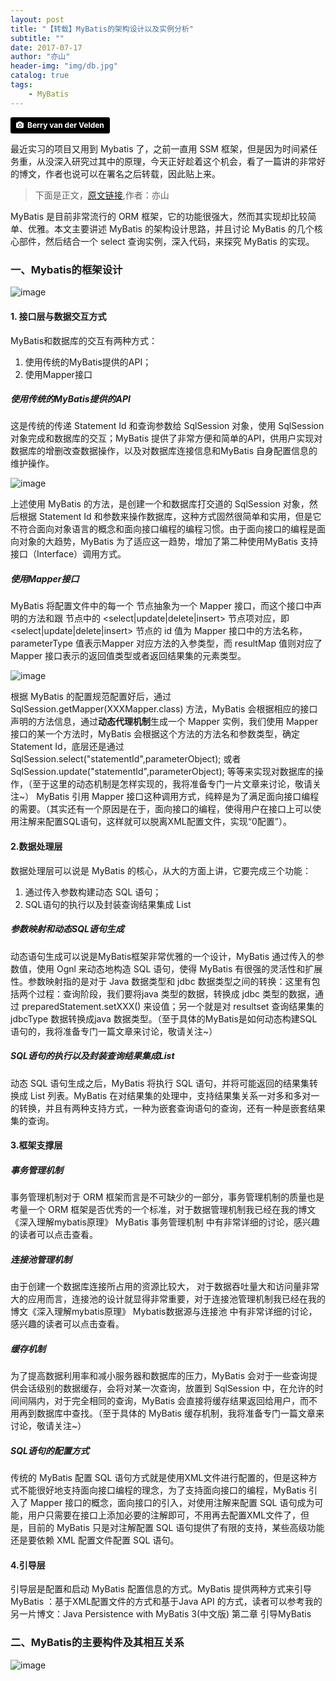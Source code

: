 ```yaml
---
layout: post
title: "【转载】MyBatis的架构设计以及实例分析"
subtitle: ""
date: 2017-07-17
author: "亦山"
header-img: "img/db.jpg"
catalog: true
tags: 
    - MyBatis
---
```


<a style="background-color:black;color:white;text-decoration:none;padding:4px 6px;font-family:-apple-system, BlinkMacSystemFont, &quot;San Francisco&quot;, &quot;Helvetica Neue&quot;, Helvetica, Ubuntu, Roboto, Noto, &quot;Segoe UI&quot;, Arial, sans-serif;font-size:12px;font-weight:bold;line-height:1.2;display:inline-block;border-radius:3px;" href="http://unsplash.com/@berry807?utm_medium=referral&amp;utm_campaign=photographer-credit&amp;utm_content=creditBadge" target="_blank" rel="noopener noreferrer" title="Download free do whatever you want high-resolution photos from Berry van der Velden"><span style="display:inline-block;padding:2px 3px;"><svg xmlns="http://www.w3.org/2000/svg" style="height:12px;width:auto;position:relative;vertical-align:middle;top:-1px;fill:white;" viewBox="0 0 32 32"><title></title><path d="M20.8 18.1c0 2.7-2.2 4.8-4.8 4.8s-4.8-2.1-4.8-4.8c0-2.7 2.2-4.8 4.8-4.8 2.7.1 4.8 2.2 4.8 4.8zm11.2-7.4v14.9c0 2.3-1.9 4.3-4.3 4.3h-23.4c-2.4 0-4.3-1.9-4.3-4.3v-15c0-2.3 1.9-4.3 4.3-4.3h3.7l.8-2.3c.4-1.1 1.7-2 2.9-2h8.6c1.2 0 2.5.9 2.9 2l.8 2.4h3.7c2.4 0 4.3 1.9 4.3 4.3zm-8.6 7.5c0-4.1-3.3-7.5-7.5-7.5-4.1 0-7.5 3.4-7.5 7.5s3.3 7.5 7.5 7.5c4.2-.1 7.5-3.4 7.5-7.5z"></path></svg></span><span style="display:inline-block;padding:2px 3px;">Berry van der Velden</span></a>

最近实习的项目又用到 Mybatis 了，之前一直用 SSM 框架，但是因为时间紧任务重，从没深入研究过其中的原理，今天正好趁着这个机会，看了一篇讲的非常好的博文，作者也说可以在署名之后转载，因此贴上来。

> 下面是正文，[原文链接](http://blog.csdn.net/luanlouis/article/details/40422941),作者：亦山

MyBatis 是目前非常流行的 ORM 框架，它的功能很强大，然而其实现却比较简单、优雅。本文主要讲述 MyBatis 的架构设计思路，并且讨论 MyBatis 的几个核心部件，然后结合一个 select 查询实例，深入代码，来探究 MyBatis 的实现。

### 一、Mybatis的框架设计
![image](http://img.blog.csdn.net/20141028232313593?watermark/2/text/aHR0cDovL2Jsb2cuY3Nkbi5uZXQvbHVhbmxvdWlz/font/5a6L5L2T/fontsize/400/fill/I0JBQkFCMA==/dissolve/70/gravity/SouthEast)

#### 1. 接口层与数据交互方式
MyBatis和数据库的交互有两种方式：
1. 使用传统的MyBatis提供的API；
2. 使用Mapper接口

##### 使用传统的MyBatis提供的API
这是传统的传递 Statement Id 和查询参数给 SqlSession 对象，使用 SqlSession 对象完成和数据库的交互；MyBatis 提供了非常方便和简单的API，供用户实现对数据库的增删改查数据操作，以及对数据库连接信息和MyBatis 自身配置信息的维护操作。

![image](http://img.blog.csdn.net/20141103155203576)

上述使用 MyBatis 的方法，是创建一个和数据库打交道的 SqlSession 对象，然后根据 Statement Id 和参数来操作数据库，这种方式固然很简单和实用，但是它不符合面向对象语言的概念和面向接口编程的编程习惯。由于面向接口的编程是面向对象的大趋势，MyBatis 为了适应这一趋势，增加了第二种使用MyBatis 支持接口（Interface）调用方式。

##### 使用Mapper接口
MyBatis 将配置文件中的每一个 <mapper> 节点抽象为一个 Mapper 接口，而这个接口中声明的方法和跟 <mapper> 节点中的 <select|update|delete|insert> 节点项对应，即 <select|update|delete|insert> 节点的 id 值为 Mapper 接口中的方法名称，parameterType 值表示Mapper 对应方法的入参类型，而 resultMap 值则对应了 Mapper 接口表示的返回值类型或者返回结果集的元素类型。

![image](http://img.blog.csdn.net/20141103163301421)

根据 MyBatis 的配置规范配置好后，通过 SqlSession.getMapper(XXXMapper.class) 方法，MyBatis 会根据相应的接口声明的方法信息，通过<b>动态代理机制</b>生成一个 Mapper 实例，我们使用 Mapper 接口的某一个方法时，MyBatis 会根据这个方法的方法名和参数类型，确定Statement Id，底层还是通过 SqlSession.select("statementId",parameterObject); 或者 SqlSession.update("statementId",parameterObject); 等等来实现对数据库的操作，（至于这里的动态机制是怎样实现的，我将准备专门一片文章来讨论，敬请关注~）
MyBatis 引用 Mapper 接口这种调用方式，纯粹是为了满足面向接口编程的需要。（其实还有一个原因是在于，面向接口的编程，使得用户在接口上可以使用注解来配置SQL语句，这样就可以脱离XML配置文件，实现“0配置”）。

#### 2.数据处理层
数据处理层可以说是 MyBatis 的核心，从大的方面上讲，它要完成三个功能：
1. 通过传入参数构建动态 SQL 语句；
2. SQL语句的执行以及封装查询结果集成 List<E>

##### 参数映射和动态SQL语句生成
动态语句生成可以说是MyBatis框架非常优雅的一个设计，MyBatis 通过传入的参数值，使用 Ognl 来动态地构造 SQL 语句，使得 MyBatis 有很强的灵活性和扩展性。参数映射指的是对于 Java 数据类型和 jdbc 数据类型之间的转换：这里有包括两个过程：查询阶段，我们要将java 类型的数据，转换成 jdbc 类型的数据，通过 preparedStatement.setXXX() 来设值；另一个就是对 resultset 查询结果集的 jdbcType 数据转换成java 数据类型。（至于具体的MyBatis是如何动态构建SQL语句的，我将准备专门一篇文章来讨论，敬请关注~）

##### SQL语句的执行以及封装查询结果集成List<E>
动态 SQL 语句生成之后，MyBatis 将执行 SQL 语句，并将可能返回的结果集转换成 List<E> 列表。MyBatis 在对结果集的处理中，支持结果集关系一对多和多对一的转换，并且有两种支持方式，一种为嵌套查询语句的查询，还有一种是嵌套结果集的查询。

#### 3.框架支撑层
##### 事务管理机制
事务管理机制对于 ORM 框架而言是不可缺少的一部分，事务管理机制的质量也是考量一个 ORM 框架是否优秀的一个标准，对于数据管理机制我已经在我的博文《深入理解mybatis原理》 MyBatis 事务管理机制 中有非常详细的讨论，感兴趣的读者可以点击查看。

##### 连接池管理机制
由于创建一个数据库连接所占用的资源比较大， 对于数据吞吐量大和访问量非常大的应用而言，连接池的设计就显得非常重要，对于连接池管理机制我已经在我的博文《深入理解mybatis原理》 Mybatis数据源与连接池 中有非常详细的讨论，感兴趣的读者可以点击查看。

##### 缓存机制
为了提高数据利用率和减小服务器和数据库的压力，MyBatis 会对于一些查询提供会话级别的数据缓存，会将对某一次查询，放置到 SqlSession 中，在允许的时间间隔内，对于完全相同的查询，MyBatis 会直接将缓存结果返回给用户，而不用再到数据库中查找。（至于具体的 MyBatis 缓存机制，我将准备专门一篇文章来讨论，敬请关注~）

##### SQL语句的配置方式
传统的 MyBatis 配置 SQL 语句方式就是使用XML文件进行配置的，但是这种方式不能很好地支持面向接口编程的理念，为了支持面向接口的编程，MyBatis 引入了 Mapper 接口的概念，面向接口的引入，对使用注解来配置 SQL 语句成为可能，用户只需要在接口上添加必要的注解即可，不用再去配置XML文件了，但是，目前的 MyBatis 只是对注解配置 SQL 语句提供了有限的支持，某些高级功能还是要依赖 XML 配置文件配置 SQL 语句。

#### 4.引导层
引导层是配置和启动 MyBatis 配置信息的方式。MyBatis 提供两种方式来引导 MyBatis ：基于XML配置文件的方式和基于Java API 的方式，读者可以参考我的另一片博文：Java Persistence with MyBatis 3(中文版) 第二章 引导MyBatis

### 二、MyBatis的主要构件及其相互关系
![image](http://img.blog.csdn.net/20141028140852531?watermark/2/text/aHR0cDovL2Jsb2cuY3Nkbi5uZXQvbHVhbmxvdWlz/font/5a6L5L2T/fontsize/400/fill/I0JBQkFCMA==/dissolve/70/gravity/SouthEast)

